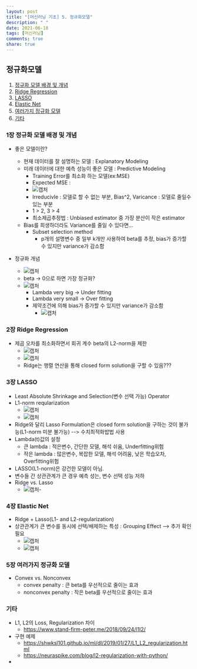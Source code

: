 ```yaml
---
layout: post
title: "[머신러닝 기초] 5. 정규화모델"
description: " "
date: 2021-06-18
tags: [머신러닝]
comments: true
share: true
---
```


## 정규화모델
1. [정규화 모델 배경 및 개념](#1장-정규화-모델-배경)   
2. [Ridge Regression](#2장-Ridge-Regression)   
3. [LASSO](#3장-LASSO)
4. [Elastic Net](#4장-Elastic-Net)
5. [여러가지 정규화 모델](#5장-여러가지-정규화-모델)
6. [기타](#기타)

### 1장 정규화 모델 배경 및 개념
- 좋은 모델이란?
  - 현재 데이터를 잘 설명하는 모델 : Explanatory Modeling
  - 미래 데이터에 대한 예측 성능이 좋은 모델 : Predictive Modeling
    - Training Error를 최소화 하는 모델(ex:MSE)
    - Expected MSE : 
    - ![캡처](https://user-images.githubusercontent.com/43491168/111698203-e6d3e980-8879-11eb-882a-1b657ad08dc9.PNG)
    - Irreducivle : 모델로 할 수 없는 부분, Bias^2, Varicance : 모델로 줄일수 있는 부분
    - 1 > 2, 3 > 4
    - 최소제곱추정법 : Unbiased estimator 중 가장 분산이 작은 estimator
  - Bias를 희생하더라도 Variance를 줄일 수 있다면...
    - Subset selection method
      - p개의 설명변수 중 일부 k개만 사용하여 beta를 추정, bias가 증가할 수 있지만 variance가 감소함

- 정규화 개념
  - ![캡처](https://user-images.githubusercontent.com/43491168/111699626-ba20d180-887b-11eb-90ea-d55a6db1b92a.PNG)
  - beta -> 0으로 하면 가장 정규화?
  - ![캡처](https://user-images.githubusercontent.com/43491168/111700089-43d09f00-887c-11eb-8e21-98ac6e1844be.PNG)
    - Lambda very big -> Under fitting
    - Lambda very small -> Over fitting
    - 제약조건에 의해 bias가 증가할 수 있지만 variance가 감소함
      - ![캡처](https://user-images.githubusercontent.com/43491168/111700370-a3c74580-887c-11eb-9941-1be928ba7875.PNG)
    
### 2장 Ridge Regression
- 제곱 오차를 최소화하면서 회귀 계수 beta의 L2-norm을 제한
  - ![캡처](https://user-images.githubusercontent.com/43491168/111700852-57c8d080-887d-11eb-9b7c-f64c167768c8.PNG)
  - ![캡처](https://user-images.githubusercontent.com/43491168/111701155-c148df00-887d-11eb-8ae1-8b72a0f17dd9.PNG)
  - Ridge는 행렬 연산을 통해 closed form solution을 구할 수 있음???

### 3장 LASSO
- Least Absolute Shrinkage and Selection(변수 선택 가능) Operator
- L1-norm reqularization
  - ![캡처](https://user-images.githubusercontent.com/43491168/111701630-74193d00-887e-11eb-838a-65d0e4753116.PNG)
  - ![캡처](https://user-images.githubusercontent.com/43491168/111701763-9e6afa80-887e-11eb-91a5-6260d81965a8.PNG)
- Ridge와 달리 Lasso Formulation은 closed form solution을 구하는 것이 불가능(L1-norm 미분 불가능) --> 수치최적화밥법 사용
- Lambda(t)값의 설정
  - 큰 lambda : 적은변수, 간단한 모델, 해석 쉬움, Underfitting위험
  - 작은 lambda : 많은변수, 복잡한 모델, 해석 어려움, 낮은 학습오차, Overfitting위험
- LASSO(L1-norm)은 강건한 모델이 아님.
- 변수들 간 상관관계가 큰 경우 예측 성는, 변수 선택 성능 저하
- Ridge vs. Lasso
  - ![캡처](https://user-images.githubusercontent.com/43491168/111702558-ceff6400-887f-11eb-9bd6-125c16aeb00d.PNG)- 
  
### 4장 Elastic Net
- Ridge + Lasso(L1- and L2-regularization)
- 상관관계가 큰 변수를 동시에 선택/배제하는 특성 : Grouping Effect --> 추가 확인 필요
  - ![캡처](https://user-images.githubusercontent.com/43491168/111702913-4df49c80-8880-11eb-9b91-826831b01540.PNG)
  - ![캡처](https://user-images.githubusercontent.com/43491168/111703255-bd6a8c00-8880-11eb-9ceb-3442ba7e2d6f.PNG)

### 5장 여러가지 정규화 모델
- Convex vs. Nonconvex
  - convex penalty : 큰 beta를 우선적으로 줄이는 효과
  - nonconvex penalty : 작은 beta를 우선적으로 줄이는 효과

### 기타
- L1, L2의 Loss, Regularization 차이
  - https://www.stand-firm-peter.me/2018/09/24/l1l2/
- 구현 예제
  - https://shwksl101.github.io/ml/dl/2019/01/27/L1_L2_regularization.html
  - https://neuraspike.com/blog/l2-regularization-with-python/
- 
